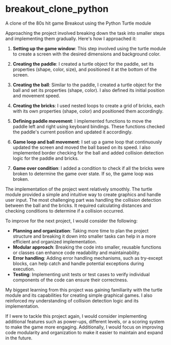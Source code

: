 # breakout_clone_python
A clone of the 80s hit game Breakout using the Python Turtle module

Approaching the project involved breaking down the task into smaller steps and implementing them gradually. Here's how I approached it:

1. **Setting up the game window**: This step involved using the turtle module to create a screen with the desired dimensions and background color.

2. **Creating the paddle**: I created a turtle object for the paddle, set its properties (shape, color, size), and positioned it at the bottom of the screen.

3. **Creating the ball**: Similar to the paddle, I created a turtle object for the ball and set its properties (shape, color). I also defined its initial position and movement speed.

4. **Creating the bricks**: I used nested loops to create a grid of bricks, each with its own properties (shape, color) and positioned them accordingly.

5. **Defining paddle movement**: I implemented functions to move the paddle left and right using keyboard bindings. These functions checked the paddle's current position and updated it accordingly.

6. **Game loop and ball movement**: I set up a game loop that continuously updated the screen and moved the ball based on its speed. I also implemented border checking for the ball and added collision detection logic for the paddle and bricks.

7. **Game over condition**: I added a condition to check if all the bricks were broken to determine the game over state. If so, the game loop was broken.

The implementation of the project went relatively smoothly. The turtle module provided a simple and intuitive way to create graphics and handle user input. The most challenging part was handling the collision detection between the ball and the bricks. It required calculating distances and checking conditions to determine if a collision occurred.

To improve for the next project, I would consider the following:

- **Planning and organization**: Taking more time to plan the project structure and breaking it down into smaller tasks can help in a more efficient and organized implementation.
- **Modular approach**: Breaking the code into smaller, reusable functions or classes can enhance code readability and maintainability.
- **Error handling**: Adding error handling mechanisms, such as try-except blocks, can help catch and handle potential exceptions during execution.
- **Testing**: Implementing unit tests or test cases to verify individual components of the code can ensure their correctness.

My biggest learning from this project was gaining familiarity with the turtle module and its capabilities for creating simple graphical games. I also reinforced my understanding of collision detection logic and its implementation.

If I were to tackle this project again, I would consider implementing additional features such as power-ups, different levels, or a scoring system to make the game more engaging. Additionally, I would focus on improving code modularity and organization to make it easier to maintain and expand in the future.